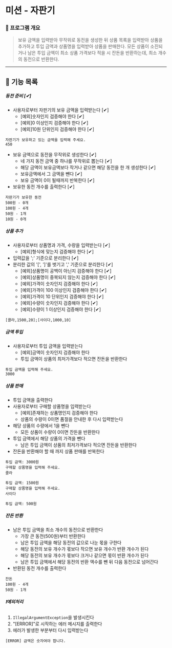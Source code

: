 # 미션 - 자판기

### 🚀 프로그램 개요
> 보유 금액을 입력받아 무작위로 동전을 생성한 뒤 상품 목록을 입력받아 상품을 추가하고 투입 금액과 상품명을 입력받아 상품을 판매한다.
> 모든 상품이 소진되거나 남은 투입 금액이 최소 상품 가격보다 적을 시 잔돈을 반환하는데, 최소 개수의 동전으로 반환한다.
---
## 🔧 기능 목록

##### 동전 준비 [✔]
- 사용자로부터 자판기의 보유 금액을 입력받는다 [✔]
    - [예외]숫자인지 검증해야 한다 [✔]
    - [예외]0 이상인지 검증해야 한다 [✔]
    - [예외]10원 단위인지 검증해야 한다 [✔]
```
자판기가 보유하고 있는 금액을 입력해 주세요.
450
```
- 보유 금액으로 동전을 무작위로 생성한다 [✔]
    - 네 가지 동전 금액 중 하나를 무작위로 뽑는다 [✔]
    - 해당 금액이 보유금액보다 작거나 같으면 해당 동전을 한 개 생성한다 [✔]
    - 보유금액에서 그 금액을 뺀다 [✔]
    - 보유 금액이 0이 될때까지 반복한다 [✔]
- 보유한 동전 개수를 출력한다 [✔]
```
자판기가 보유한 동전
500원 - 0개
100원 - 4개
50원 - 1개
10원 - 0개
```

##### 상품 추가
- 사용자로부터 상품명과 가격, 수량을 입력받는다 [✔]
    - [예외]형식에 맞는지 검증해야 한다 [✔]
- 입력값을 ';' 기준으로 분리한다 [✔]
- 분리한 값의 '[', ']'를 벗기고 ',' 기준으로 분리한다 [✔]
    - [예외]상품명이 공백이 아닌지 검증해야 한다 [✔]
    - [예외]상품명이 중복되지 않는지 검증해야 한다 [✔]
    - [예외]가격이 숫자인지 검증해야 한다 [✔]
    - [예외]가격이 100 이상인지 검증해야 한다 [✔]
    - [예외]가격이 10 단위인지 검증해야 한다 [✔]
    - [예외]수량이 숫자인지 검증해야 한다 [✔]
    - [예외]수량이 1 이상인지 검증해야 한다 [✔]
```
[콜라,1500,20];[사이다,1000,10]
```

##### 금액 투입
- 사용자로부터 투입 금액을 입력받는다
    - [예외]금액이 숫자인지 검증해야 한다
    - 투입 금액이 상품의 최저가격보다 적으면 잔돈을 반환한다
```
투입 금액을 입력해 주세요.
3000
```

##### 상품 판매
- 투입 금액을 출력한다
- 사용자로부터 구매할 상품명을 입력받는다
    - [예외]존재하는 상품명인지 검증해야 한다
    - 상품의 수량이 0이면 품절을 안내한 후 다시 입력받는다
- 해당 상품의 수량에서 1을 뺀다
    - 모든 상품이 수량이 0이면 잔돈을 반환한다
- 투입 금액에서 해당 상품의 가격을 뺀다
    - 남은 투입 금액이 상품의 최저가격보다 적으면 잔돈을 반환한다
- 잔돈을 반환해야 할 때 까지 상품 판매를 반복한다
```
투입 금액: 3000원
구매할 상품명을 입력해 주세요.
콜라

투입 금액: 1500원
구매할 상품명을 입력해 주세요.
사이다

투입 금액: 500원
```

##### 잔돈 반환
- 남은 투입 금액을 최소 개수의 동전으로 반환한다
    - 가장 큰 동전(500원)부터 반환한다
    - 남은 투입 금액을 해당 동전의 값으로 나눈 몫을 구한다
    - 해당 동전의 보유 개수가 몫보다 작으면 보유 개수가 반환 개수가 된다
    - 해당 동전의 보유 개수가 몫보다 크거나 같으면 몫이 반환 개수가 된다
    - 남은 투입 금액에서 해당 동전의 반환 액수를 뺀 뒤 다음 동전으로 넘어간다
- 반환된 동전 개수를 출력한다
```
잔돈
100원 - 4개
50원 - 1개
```

##### ❗예외처리
1. `IllegalArgumentException`을 발생시킨다
2. "[ERROR]"로 시작하는 에러 메시지를 출력한다
3. 에러가 발생한 부분부터 다시 입력받는다
```
[ERROR] 금액은 숫자여야 합니다.
```